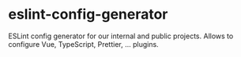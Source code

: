 # eslint-config-generator
ESLint config generator for our internal and public projects. Allows to configure Vue, TypeScript, Prettier, ... plugins.
